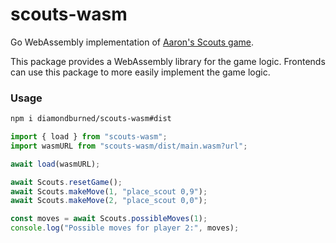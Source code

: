 # scouts-wasm

Go WebAssembly implementation of [Aaron's Scouts
game](https://github.com/AaronLieb/Scouts).

This package provides a WebAssembly library for the game logic. Frontends can
use this package to more easily implement the game logic.

### Usage

```sh
npm i diamondburned/scouts-wasm#dist
```

```ts
import { load } from "scouts-wasm";
import wasmURL from "scouts-wasm/dist/main.wasm?url";

await load(wasmURL);

await Scouts.resetGame();
await Scouts.makeMove(1, "place_scout 0,9");
await Scouts.makeMove(2, "place_scout 0,0");

const moves = await Scouts.possibleMoves(1);
console.log("Possible moves for player 2:", moves);
```
